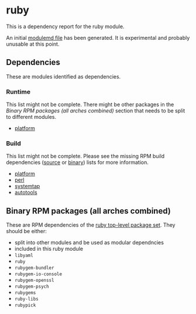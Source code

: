 # ruby
This is a dependency report for the ruby module.

An initial [modulemd file](ruby.yaml) has been generated. It is experimental and probably unusable at this point.
## Dependencies
These are modules identified as dependencies.
### Runtime
This list might not be complete. There might be other packages in the *Binary RPM packages (all arches combined)* section that needs to be split to different modules.
* [platform](../platform)
### Build
This list might not be complete. Please see the missing RPM build dependencies ([source](missing-buildtime-source-packages-short.txt) or [binary](missing-buildtime-binary-packages-short.txt)) lists for more information.
* [platform](../platform)
* [perl](../perl)
* [systemtap](../systemtap)
* [autotools](../autotools)
## Binary RPM packages (all arches combined)
These are RPM dependencies of the [ruby top-level package set](ruby.csv). They should be either:
* split into other modules and be used as modular dependncies
* included in this ruby module
* `libyaml`
* `ruby`
* `rubygem-bundler`
* `rubygem-io-console`
* `rubygem-openssl`
* `rubygem-psych`
* `rubygems`
* `ruby-libs`
* `rubypick`
